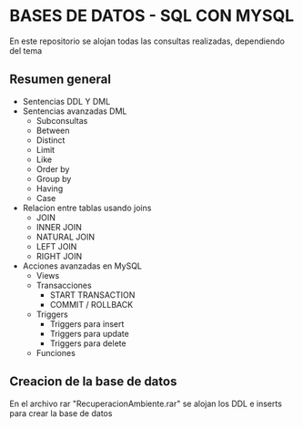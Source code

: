 # BASES DE DATOS - SQL CON MYSQL

En este repositorio se alojan todas las consultas realizadas, dependiendo del tema

## Resumen general

- Sentencias DDL Y DML
- Sentencias avanzadas DML
    - Subconsultas
    - Between
    - Distinct
    - Limit
    - Like
    - Order by 
    - Group by
    - Having
    - Case
- Relacion entre tablas usando joins
    - JOIN
    - INNER JOIN
    - NATURAL JOIN
    - LEFT JOIN
    - RIGHT JOIN
- Acciones avanzadas en MySQL 
    - Views
    - Transacciones
        - START TRANSACTION
        - COMMIT / ROLLBACK
    - Triggers
        - Triggers para insert
        - Triggers para update
        - Triggers para delete
    - Funciones 

## Creacion de la base de datos
    
En el archivo rar "RecuperacionAmbiente.rar" se alojan los DDL e inserts para crear
la base de datos